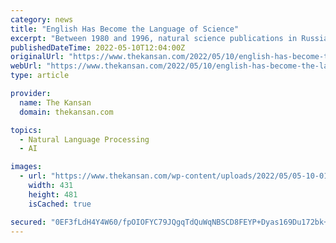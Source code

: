 ```yaml
---
category: news
title: "English Has Become the Language of Science"
excerpt: "Between 1980 and 1996, natural science publications in Russian fell from 10.8 to 2.1 percent. German dropped from 2.5 to 1.2 percent. But English rose from 74.6 to 90.7 percent. This surge in English publications did not come from American authors or other native speakers of English."
publishedDateTime: 2022-05-10T12:04:00Z
originalUrl: "https://www.thekansan.com/2022/05/10/english-has-become-the-language-of-science/"
webUrl: "https://www.thekansan.com/2022/05/10/english-has-become-the-language-of-science/"
type: article

provider:
  name: The Kansan
  domain: thekansan.com

topics:
  - Natural Language Processing
  - AI

images:
  - url: "https://www.thekansan.com/wp-content/uploads/2022/05/05-10-01-Ar00503016.jpg"
    width: 431
    height: 481
    isCached: true

secured: "0EF3fLdH4Y4W60/fpOIOFYC79JQgqTdQuWqNBSCD8FEYP+Dyas169Du172bk+IoWlvOKxkWQQ4GvFFXo4L1vzp4+QUHe1eegffVMx9C4hzEsIDr93gx7Cfpjoi3cD/YNxPrZDWTKmB4ERXFDEeensydqyYcZJdKMxKEy7ZX4yXCd3DsQbDiH7mvofcaHutK89h2a25R1h/c3V6CSJFBqS7BjX2/9JE8SAYPOW5476V1Q+Zl3GHWQi2TPAs7FhkvUMvgQwZehCW11FTjoc+X13G4tTA5mVeJcdox1gThJKz32fx3wTjqu6ym3oK17PwwiY9Sk5UfimqGmQll2MZ56CzqCPyvJc27Lr+zMnJIDBrs=;Fwt90AD2epRfKFVmUuokyg=="
---
```


